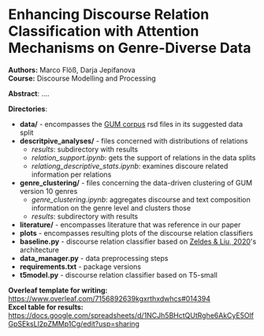 # Enhancing Discourse Relation Classification with Attention Mechanisms on Genre-Diverse Data

**Authors:** Marco Flöß, Darja Jepifanova  
**Course:** Discourse Modelling and Processing 

**Abstract**: ....

**Directories**:
  * **data/** - encompasses the [GUM corpus](https://github.com/amir-zeldes/gum/tree/master/rst/dependencies) rsd files in its suggested data split
  * **descritpive_analyses/** - files concerned with distributions of relations
    * *results*: subdirectory with results
    * *relation_support.ipynb*: gets the support of relations in the data splits
    * *relationg_descriptive_stats.ipynb*: examines discoure related information per relations
  * **genre_clustering/** - files concerning the data-driven clustering of GUM version 10 genres
    * *genre_clustering.ipynb*: aggregates discourse and text composition information on the genre level and clusters those
    * *results*: subdirectory with results
  * **literature/** - encompasses literature that was reference in our paper
  * **plots** - encompasses resulting plots of the discourse relation classifiers
  * **baseline.py** - discourse relation classifier based on [Zeldes & Liu, 2020](https://github.com/ydarja/disco-project/blob/main/zeldes_liu_2020.pdf)'s architecture
  * **data_manager.py** - data preprocessing steps
  * **requirements.txt** - package versions
  * **t5model.py** - discourse relation classifier based on T5-small


**Overleaf template for writing:** https://www.overleaf.com/7156892639kgxrthxdwhcs#014394  
**Excel table for results:** https://docs.google.com/spreadsheets/d/1NCJh5BHctQUtRghe6AkCyE5OlfGpSEksLl2pZMMp1Cg/edit?usp=sharing
